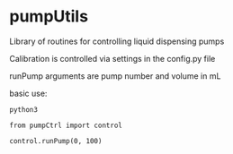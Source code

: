 # pumpUtils
Library of routines for controlling liquid dispensing pumps

Calibration is controlled via settings in the config.py file

runPump arguments are pump number and volume in mL

basic use:


`python3`

`from pumpCtrl import control`

`control.runPump(0, 100)`
